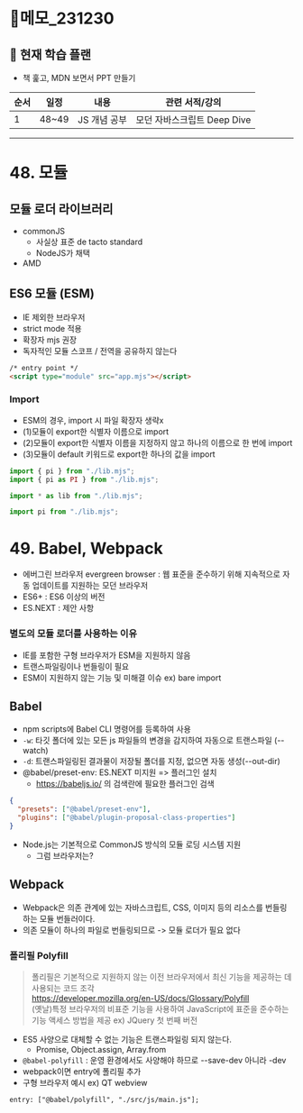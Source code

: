 # 📝메모\_231230

## 🔎 현재 학습 플랜

- 책 훑고, MDN 보면서 PPT 만들기

| 순서 | 일정  | 내용         | 관련 서적/강의              |
| ---- | ----- | ------------ | --------------------------- |
| 1    | 48~49 | JS 개념 공부 | 모던 자바스크립트 Deep Dive |

---

# 48. 모듈

## 모듈 로더 라이브러리

- commonJS
  - 사실상 표준 de tacto standard
  - NodeJS가 채택
- AMD

## ES6 모듈 (ESM)

- IE 제외한 브라우저
- strict mode 적용
- 확장자 mjs 권장
- 독자적인 모듈 스코프 / 전역을 공유하지 않는다

```html
/* entry point */
<script type="module" src="app.mjs"></script>
```

### Import

- ESM의 경우, import 시 파일 확장자 생략x
- (1)모듈이 export한 식별자 이름으로 import
- (2)모듈이 export한 식별자 이름을 지정하지 않고 하나의 이름으로 한 번에 import
- (3)모듈이 default 키워드로 export한 하나의 값을 import

```jsx
import { pi } from "./lib.mjs";
import { pi as PI } from "./lib.mjs";

import * as lib from "./lib.mjs";

import pi from "./lib.mjs";
```

# 49. Babel, Webpack

- 에버그린 브라우저 evergreen browser : 웹 표준을 준수하기 위해 지속적으로 자동 업데이트를 지원하는 모던 브라우저
- ES6+ : ES6 이상의 버전
- ES.NEXT : 제안 사항

### 별도의 모듈 로더를 사용하는 이유

- IE를 포함한 구형 브라우저가 ESM을 지원하지 않음
- 트랜스파일링이나 번들링이 필요
- ESM이 지원하지 않는 기능 및 미해결 이슈 ex) bare import

## Babel

- npm scripts에 Babel CLI 명령어를 등록하여 사용
- `-w`: 타깃 폴더에 있는 모든 js 파일들의 변경을 감지하여 자동으로 트랜스파일 (--watch)
- `-d`: 트랜스파일링된 결과물이 저장될 폴더를 지정, 없으면 자동 생성(--out-dir)
- @babel/preset-env: ES.NEXT 미지원 => 플러그인 설치
  - https://babeljs.io/ 의 검색란에 필요한 플러그인 검색

```json
{
  "presets": ["@babel/preset-env"],
  "plugins": ["@babel/plugin-proposal-class-properties"]
}
```

- Node.js는 기본적으로 CommonJS 방식의 모듈 로딩 시스템 지원
  - 그럼 브라우저는?

## Webpack

- Webpack은 의존 관계에 있는 자바스크립트, CSS, 이미지 등의 리소스를 번들링하는 모듈 번들러이다.
- 의존 모듈이 하나의 파일로 번들링되므로 -> 모듈 로더가 필요 없다

### 폴리필 Polyfill

> 폴리필은 기본적으로 지원하지 않는 이전 브라우저에서 최신 기능을 제공하는 데 사용되는 코드 조각  
> https://developer.mozilla.org/en-US/docs/Glossary/Polyfill  
> (옛날)특정 브라우저의 비표준 기능을 사용하여 JavaScript에 표준을 준수하는 기능 액세스 방법을 제공 ex) JQuery 첫 번째 버전

- ES5 사양으로 대체할 수 없는 기능은 트랜스파일링 되지 않는다.
  - Promise, Object.assign, Array.from
- `@babel-polyfill` : 운영 환경에서도 사양해야 하므로 --save-dev 아니라 -dev
- webpack이면 entry에 폴리필 추가
- 구형 브라우저 예시 ex) QT webview

```tsx
entry: ["@babel/polyfill", "./src/js/main.js"];
```

